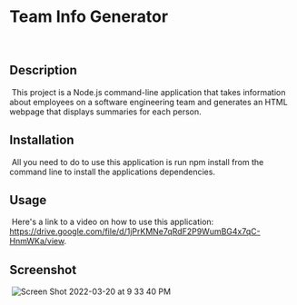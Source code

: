 # Team Info Generator
​
## Description 
​
This project is a Node.js command-line application that takes information about employees on a software engineering team and generates an HTML webpage that displays summaries for each person.
​

## Installation
​
All you need to do to use this application is run npm install from the command line to install the applications dependencies.
​
​
## Usage 
​
Here's a link to a video on how to use this application: https://drive.google.com/file/d/1jPrKMNe7qRdF2P9WumBG4x7qC-HnmWKa/view.

## Screenshot
​
![Screen Shot 2022-03-20 at 9 33 40 PM](https://user-images.githubusercontent.com/95373448/159201976-c277232f-3679-44e9-a2e4-fce766a22f3e.png)
